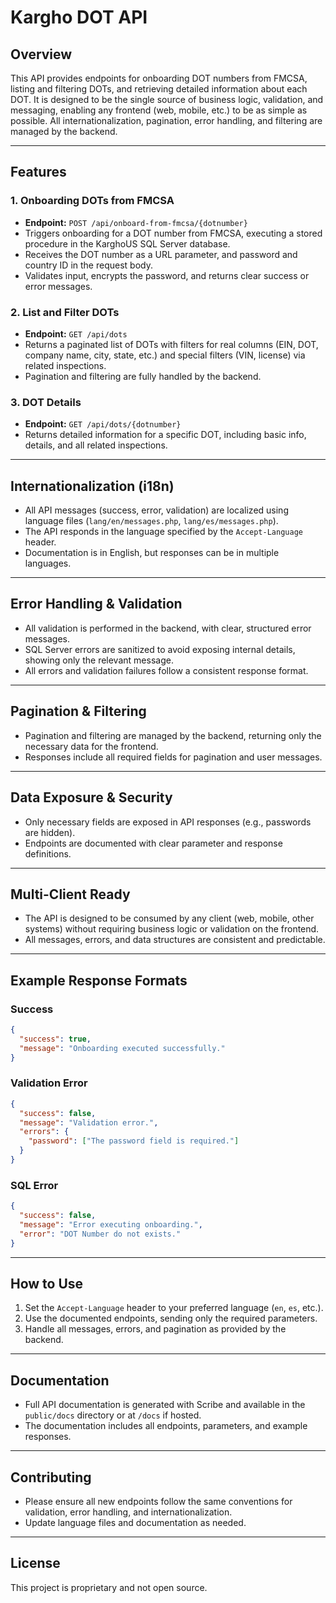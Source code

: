 # Kargho DOT API

## Overview
This API provides endpoints for onboarding DOT numbers from FMCSA, listing and filtering DOTs, and retrieving detailed information about each DOT. It is designed to be the single source of business logic, validation, and messaging, enabling any frontend (web, mobile, etc.) to be as simple as possible. All internationalization, pagination, error handling, and filtering are managed by the backend.

---

## Features

### 1. Onboarding DOTs from FMCSA
- **Endpoint:** `POST /api/onboard-from-fmcsa/{dotnumber}`
- Triggers onboarding for a DOT number from FMCSA, executing a stored procedure in the KarghoUS SQL Server database.
- Receives the DOT number as a URL parameter, and password and country ID in the request body.
- Validates input, encrypts the password, and returns clear success or error messages.

### 2. List and Filter DOTs
- **Endpoint:** `GET /api/dots`
- Returns a paginated list of DOTs with filters for real columns (EIN, DOT, company name, city, state, etc.) and special filters (VIN, license) via related inspections.
- Pagination and filtering are fully handled by the backend.

### 3. DOT Details
- **Endpoint:** `GET /api/dots/{dotnumber}`
- Returns detailed information for a specific DOT, including basic info, details, and all related inspections.

---

## Internationalization (i18n)
- All API messages (success, error, validation) are localized using language files (`lang/en/messages.php`, `lang/es/messages.php`).
- The API responds in the language specified by the `Accept-Language` header.
- Documentation is in English, but responses can be in multiple languages.

---

## Error Handling & Validation
- All validation is performed in the backend, with clear, structured error messages.
- SQL Server errors are sanitized to avoid exposing internal details, showing only the relevant message.
- All errors and validation failures follow a consistent response format.

---

## Pagination & Filtering
- Pagination and filtering are managed by the backend, returning only the necessary data for the frontend.
- Responses include all required fields for pagination and user messages.

---

## Data Exposure & Security
- Only necessary fields are exposed in API responses (e.g., passwords are hidden).
- Endpoints are documented with clear parameter and response definitions.

---

## Multi-Client Ready
- The API is designed to be consumed by any client (web, mobile, other systems) without requiring business logic or validation on the frontend.
- All messages, errors, and data structures are consistent and predictable.

---

## Example Response Formats

### Success
```json
{
  "success": true,
  "message": "Onboarding executed successfully."
}
```

### Validation Error
```json
{
  "success": false,
  "message": "Validation error.",
  "errors": {
    "password": ["The password field is required."]
  }
}
```

### SQL Error
```json
{
  "success": false,
  "message": "Error executing onboarding.",
  "error": "DOT Number do not exists."
}
```

---

## How to Use
1. Set the `Accept-Language` header to your preferred language (`en`, `es`, etc.).
2. Use the documented endpoints, sending only the required parameters.
3. Handle all messages, errors, and pagination as provided by the backend.

---

## Documentation
- Full API documentation is generated with Scribe and available in the `public/docs` directory or at `/docs` if hosted.
- The documentation includes all endpoints, parameters, and example responses.

---

## Contributing
- Please ensure all new endpoints follow the same conventions for validation, error handling, and internationalization.
- Update language files and documentation as needed.

---

## License
This project is proprietary and not open source.
